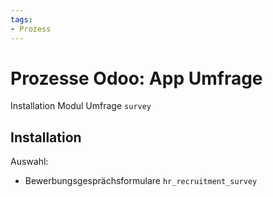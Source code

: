 ```yaml
---
tags:
- Prozess
---
```

# Prozesse Odoo: App Umfrage
Installation Modul Umfrage `survey`

## Installation
Auswahl:
* Bewerbungsgesprächsformulare `hr_recruitment_survey`